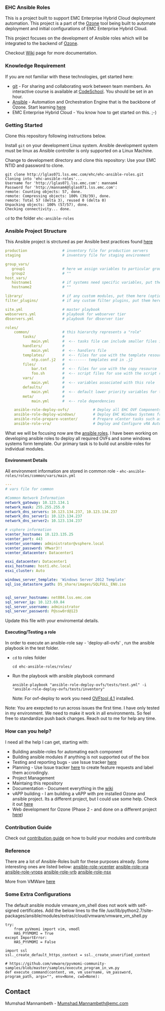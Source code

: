 ### EHC Ansible Roles

This is a project built to support EMC Enterprise Hybrid Cloud deployment automation. This project is a part of the [Ozone](https://ozone.lss.emc.com) tool being built to automate deployment and initial configurations of EMC Enterprise Hybrid Cloud.

This project focuses on the development of Ansible roles which will be integrated to the backend of [Ozone](https://ozone.lss.emc.com).

Checkout [Wiki](http://lglas071.lss.emc.com/ehc/ehc-ansible-roles/wikis/home) page for more documentation.

### Knowledge Requirement

If you are not familiar with these technologies, get started here:
* [git](https://git-scm.com/) - For sharing and collaborating work between team members. An interactive course is available at [CodeSchool](https://www.codeschool.com/courses/try-git). You should be set in an hour.
* [Ansible](https://www.ansible.com/) - Automation and Orchestration Engine that is the backbone of Ozone. Start learning [here](http://docs.ansible.com/ansible/intro.html)
* EMC Enterprise Hybrid Cloud - You know how to get started on this. ;-)

### Getting Started

Clone this repository following instructions below. 

Install `git` on your development Linux system. 
Ansible development system must be linux as Ansible controller is only supported on a Linux Machine. 

Change to development directory and clone this repository: Use your EMC NTID and password to clone.

```console
git clone http://lglas071.lss.emc.com/ehc/ehc-ansible-roles.git
Cloning into 'ehc-ansible-roles'...
Username for 'http://lglas071.lss.emc.com': mannam4
Password for 'http://mannam4@lglas071.lss.emc.com':
remote: Counting objects: 57, done.
remote: Compressing objects: 100% (39/39), done.
remote: Total 57 (delta 3), reused 0 (delta 0)
Unpacking objects: 100% (57/57), done.
Checking connectivity... done.
```

`cd` to the folder `ehc-ansible-roles`

### Ansible Project Structure

This Ansible project is strctured as per Ansible best practices found [here](http://docs.ansible.com/ansible/playbooks_best_practices.html)

```YAML
production                # inventory file for production servers
staging                   # inventory file for staging environment

group_vars/
   group1                 # here we assign variables to particular groups
   group2                 # ""
host_vars/
   hostname1              # if systems need specific variables, put them here
   hostname2              # ""

library/                  # if any custom modules, put them here (optional)
filter_plugins/           # if any custom filter plugins, put them here (optional)

site.yml                  # master playbook
webservers.yml            # playbook for webserver tier
dbservers.yml             # playbook for dbserver tier

roles/
    common/               # this hierarchy represents a "role"
        tasks/            #
            main.yml      #  <-- tasks file can include smaller files if warranted
        handlers/         #
            main.yml      #  <-- handlers file
        templates/        #  <-- files for use with the template resource
            ntp.conf.j2   #  <------- templates end in .j2
        files/            #
            bar.txt       #  <-- files for use with the copy resource
            foo.sh        #  <-- script files for use with the script resource
        vars/             #
            main.yml      #  <-- variables associated with this role
        defaults/         #
            main.yml      #  <-- default lower priority variables for this role
        meta/             #
            main.yml      #  <-- role dependencies

    ansible-role-deploy-ovfs/           # Deploy all EHC OVF Components
    ansible-role-deploy-windows/        # Deploy EHC Windows Systems from tempate and configure network.
    ansible-role-prepare-vcenter/       # Prepare vCenter tasks such as copying ISO images to datastore
    ansible-role-vra/                   # Deploy and Configure vRA Automation
```

What we will be focusing now are the [ansible roles](http://docs.ansible.com/ansible/playbooks_roles.html). I have been working on developing ansible roles to deploy all required OVFs and some windows systems form template.
Our primary task is to build out ansible-roles for individual modules.

#### Environment Details

All environment information are stored in common role - `ehc-ansible-roles/roles/common/vars/main.yml`

```YAML
---
# vars file for common

#Common Network Information
network_gateway: 10.123.134.1
network_mask: 255.255.255.0
network_dns_servers: 10.123.134.237, 10.123.134.237
network_dns_server1: 10.123.134.237
network_dns_server2: 10.123.134.237

# vsphere information
vcenter_hostname: 10.123.135.25
vcenter_port: 443
vcenter_username: administrator@vsphere.local
vcenter_password: VMwar3!!
vcenter_datacenter: Datacenter1

esxi_datacenter: Datacenter1
esxi_hostname: host1.ehc.local
esxi_cluster: Auto

windows_server_template: 'Windows Server 2012 Template'
sql_iso_datastore_path: DS_share/images/SQLFULL_ENU.iso


sql_server_hostname: net084.lss.emc.com
sql_server_ip: 10.123.69.84
sql_server_username: administrator
sql_server_password: P@ssw0rd@123

```

Update this file with your enviromental details.

#### Executing/Testing a role

In order to execute an ansible-role say - 'deploy-all-ovfs' , run the ansible playbook in the test folder.

* `cd` to roles folder
    ```
    cd ehc-ansible-roles/roles/
    ```
* Run the playbook with ansible playbook command
    ```
    ansible-playbook "ansible-role-deploy-ovfs/tests/test.yml" -i "ansible-role-deploy-ovfs/tests/inventory"
    ```
    Note: For ovf-deploy to work you need [OVFtool 4.1](https://my.vmware.com/web/vmware/details?productId=491&downloadGroup=OVFTOOL410) installed.

Note: You are exepcted to run across issues the first time. I have only tested in my environment. We need to make it work in all environments. So feel free to standardize push back changes. Reach out to me for help any time.


### How can you help?
I need all the help I can get, starting with:
- Building ansible-roles for automating each component
- Building ansible modules if anything is not supported out of the box
- Testing and reporting bugs - use Issue tracker [here](http://lglas071.lss.emc.com/ehc/ehc-ansible-roles/issues)
- Planning - Use Issue tracker [here](http://lglas071.lss.emc.com/ehc/ehc-ansible-roles/issues) to create feature requests and label them accrodingly.
- Project Management
- Maintaing this repository
- Documentation - Document everything in the [wiki](http://lglas071.lss.emc.com/ehc/ehc-ansible-roles/wikis/home)
- vAPP building - I am building a vAPP with pre installed Ozone and ansible project. Its a different project, but I could use some help. Check it out [here](http://lglas071.lss.emc.com/root/ozone-vapp)
- Web development for Ozone (Phase 2 - and done on a different project [here](http://lglas071.lss.emc.com/ehc/ozone))

### Contribution Guide

Check out [contribution guide](http://lglas071.lss.emc.com/ehc/ehc-ansible-roles/blob/master/CONTRIBUTING.md) on how to build your modules and contribute 

### Reference

There are a lot of Ansible-Roles built for these purposes already. Some interesting ones are listed below:
[ansible-role-vcenter](https://github.com/vmware/ansible-role-vcenter)
[ansible-role-vra](https://github.com/vmware/ansible-role-vra)
[ansible-role-vrops](https://github.com/vmware/ansible-role-vrops)
[ansible-role-vrb](https://github.com/vmware/ansible-role-vrb)
[ansible-role-nsx](https://github.com/vmware/ansible-role-nsx)

More from VMWare [here](https://github.com/vmware?utf8=%E2%9C%93&query=ansible-role)

### Some Extra Configurations
The default ansible module vmware_vm_shell does not work with self-signed certificates. Add the below lines to the file
/usr/lib/python2.7/site-packages/ansible/modules/extras/cloud/vmware/vmware_vm_shell.py
```
try:
    from pyVmomi import vim, vmodl
    HAS_PYVMOMI = True
except ImportError:
    HAS_PYVMOMI = False

import ssl
ssl._create_default_https_context = ssl._create_unverified_context

# https://github.com/vmware/pyvmomi-community-samples/blob/master/samples/execute_program_in_vm.py
def execute_command(content, vm, vm_username, vm_password, program_path, args="", env=None, cwd=None):

```


## Contact
Mumshad Mannambeth - Mumshad.Mannambeth@emc.com